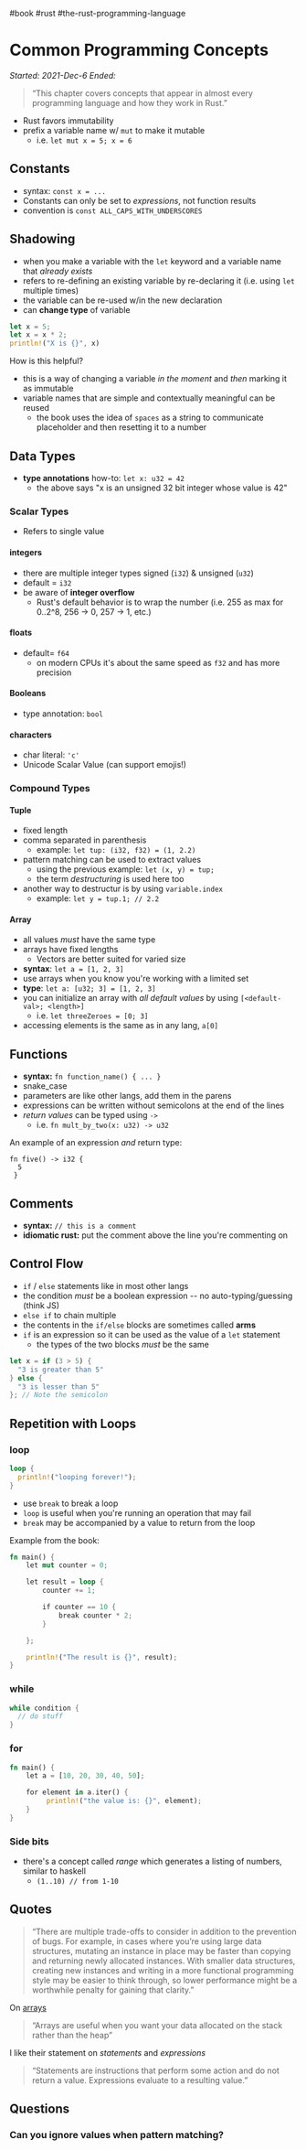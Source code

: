 #book  #rust  #the-rust-programming-language 

# Common Programming Concepts
*Started: 2021-Dec-6*
*Ended:*

> “This chapter covers concepts that appear in almost every programming language and how they work in Rust.”

- Rust favors immutability
- prefix a variable name w/ `mut` to make it mutable
  - i.e. `let mut x = 5; x = 6`

## Constants
- syntax: `const x = ...`
- Constants can only be set to *expressions*, not function results
- convention is `const ALL_CAPS_WITH_UNDERSCORES`

## Shadowing
- when you make a variable with the `let` keyword and a variable name that *already exists*
- refers to re-defining an existing variable by re-declaring it (i.e. using `let` multiple times)
- the variable can be re-used w/in the new declaration
- can **change type** of variable

```rust
let x = 5;
let x = x * 2;
println!("X is {}", x)
```

How is this helpful?
- this is a way of changing a variable *in the moment* and *then* marking it as immutable
- variable names that are simple and contextually meaningful can be reused
  - the book uses the idea of `spaces` as a string to communicate placeholder and then resetting it to a number

## Data Types
- **type annotations** how-to: `let x: u32 = 42`
  - the above says "x is an unsigned 32 bit integer whose value is 42"
  
### Scalar Types
- Refers to single value

#### integers
- there are multiple integer types signed (`i32`) & unsigned (`u32`)
- default = `i32`
- be aware of **integer overflow**
  - Rust's default behavior is to wrap the number (i.e. 255 as max for 0..2^8, 256 -> 0, 257 -> 1, etc.)

#### floats
- default= `f64`
  - on modern CPUs it's about the same speed as `f32` and has more precision

#### Booleans
- type annotation: `bool`

#### characters 
- char literal: `'c'`
- Unicode Scalar Value (can support emojis!)

### Compound Types
#### Tuple
- fixed length
- comma separated in parenthesis
  - example: `let tup: (i32, f32) = (1, 2.2)`
- pattern matching can be used to extract values
  - using the previous example: `let (x, y) = tup;`
  - the term *destructuring* is used here too
- another way to destructur is by using `variable.index`
  - example: `let y = tup.1; // 2.2`
  
#### Array
- all values *must* have the same type
- arrays have fixed lengths
  - Vectors are better suited for varied size
- **syntax**: `let a = [1, 2, 3]`
- use arrays when you know you're working with a limited set
- **type**: `let a: [u32; 3] = [1, 2, 3]`
- you can initialize an array with *all default values* by using `[<default-val>; <length>]`
  - i.e. `let threeZeroes = [0; 3]`
- accessing elements is the same as in any lang, `a[0]`

## Functions
- **syntax:** `fn function_name() { ... }`
- snake_case
- parameters are like other langs, add them in the parens
- expressions can be written without semicolons at the end of the lines
- *return values* can be typed using `->`
  - i.e. `fn mult_by_two(x: u32) -> u32`
  
An example of an expression *and* return type:
```
fn five() -> i32 {
  5
 }
 ```
 
 ## Comments
 - **syntax:** `// this is a comment`
 - **idiomatic rust:** put the comment above the line you're commenting on
 
 ## Control Flow
 - `if` / `else` statements like in most other langs
 - the condition *must* be a boolean expression -- no auto-typing/guessing (think JS)
 - `else if` to chain multiple
 - the contents in the `if/else` blocks are sometimes called **arms**
 - `if` is an expression so it can be used as the value of a `let` statement
   - the types of the two blocks *must* be the same

```rust
let x = if (3 > 5) {
  "3 is greater than 5"
} else {
  "3 is lesser than 5"
}; // Note the semicolon
```

## Repetition with Loops
### loop
```rust
loop {
  println!("looping forever!");
}
```
- use `break` to break a loop
- `loop` is useful when you're running an operation that may fail
- `break` may be accompanied by a value to return from the loop

Example from the book:
```rust
fn main() {
    let mut counter = 0;

    let result = loop {
        counter += 1;

        if counter == 10 {
            break counter * 2;
        }

    };

    println!("The result is {}", result);
}
```

### while
```rust
while condition {
  // do stuff
}
```

### for
```rust
fn main() {
    let a = [10, 20, 30, 40, 50];

    for element in a.iter() {
         println!("the value is: {}", element);
    }
}
```

### Side bits
- there's a concept called *range* which generates a listing of numbers, similar to haskell
  - `(1..10) // from 1-10`

## Quotes
> “There are multiple trade-offs to consider in addition to the prevention of bugs. For example, in cases where you’re using large data structures, mutating an instance in place may be faster than copying and returning newly allocated instances. With smaller data structures, creating new instances and writing in a more functional programming style may be easier to think through, so lower performance might be a worthwhile penalty for gaining that clarity.”

On [arrays](#array)
> “Arrays are useful when you want your data allocated on the stack rather than the heap”

I like their statement on *statements* and *expressions*
> “Statements are instructions that perform some action and do not return a value. Expressions evaluate to a resulting value.”

## Questions
### Can you ignore values when pattern matching?